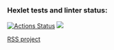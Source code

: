 ### Hexlet tests and linter status:
[![Actions Status](https://github.com/SevHope/frontend-project-11/actions/workflows/hexlet-check.yml/badge.svg)](https://github.com/SevHope/frontend-project-11/actions)
<a href="https://codeclimate.com/github/SevHope/frontend-project-11/maintainability"><img src="https://api.codeclimate.com/v1/badges/36988b341ba867a644a3/maintainability" /></a>

<a href="https://frontend-project-11-rbdm.vercel.app/">RSS project</a>